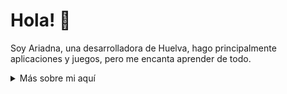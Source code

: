 # Hola! :wave:

Soy Ariadna, una desarrolladora de Huelva, hago principalmente aplicaciones y juegos, pero me encanta aprender de todo.

<details>
<summary>
  Más sobre mi aquí
</summary>

### ¿Qué es lo que hago? :desktop:

Hago pequeños juegos y prototipos. Tambien hago algunas webs y aplicaciones variadas.

## Mis Habilidades :scroll:

### Motores de Videojuegos :space_invader:

- Unity
- Unreal Engine 5

### Lenguajes de Programación :keyboard:

- C#
- C++

### Tecnologías Web :package:

- Html
- Css

### Actualmente Aprendiendo... :books:

- Java
- SQL

### Idiomas :globe_with_meridians:

| Idioma      | Nivel       |
| ----------- | ----------- |
| Español     | Nativo      |
| Inglés      | B2          |

### Mis Contactos :envelope:

e-mail: ariadnadelgadodev@gmail.com

### Lugares de Interés :card_box:

- **Mi Itch.io:** https://ariadna5d.itch.io/
- **Mi ArtStation:** https://www.artstation.com/ariadna5d

</details>
